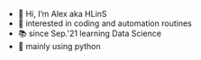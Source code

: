 - 👋 Hi, I’m Alex aka HLinS
- 👀 interested in coding and automation routines
- 📚 since Sep.'21 learning Data Science
- 🌱 mainly using python

<!---
AlexHLinS/AlexHLinS is a ✨ special ✨ repository because its `README.md` (this file) appears on your GitHub profile.
You can click the Preview link to take a look at your changes.
--->
